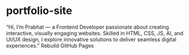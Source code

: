 # portfolio-site
“Hi, I’m Prabhat — a Frontend Developer passionate about creating interactive, visually engaging websites. Skilled in HTML, CSS, JS, AI, and UI/UX design, I explore innovative solutions to deliver seamless digital experiences.”
Rebuild GitHub Pages

